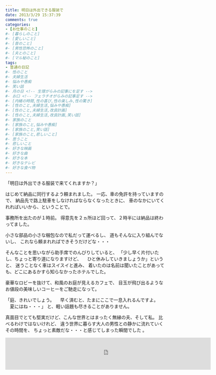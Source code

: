 ```yaml
---
title: 明日は外出できる服装で
date: 2013/3/29 15:37:39
comments: true
categories:
- [お仕事のこと]
#- [暮らしのこと]
#- [愛しいこと]
#- [昔のこと]
#- [男性恐怖のこと]
#- [夫とのこと]
#- [マル秘のこと]
tags:
- 普通の日記
#- 性のこと
#- 夫婦生活
#- 悩みや愚痴
#- 笑い話
#- 月の日 <!-- 生理がらみの記事にを足す -->
#- お口 <!-- フェラチオがらみの記事足す -->
#- [内緒の時間,性の喜び,性の楽しみ,性の驚き]
#- [性のこと,夫婦生活,悩みや愚痴]
#- [性のこと,夫婦生活,改良計画]
#- [性のこと,夫婦生活,改良計画,笑い話]
#- 家族のこと
#- [家族のこと,悩みや愚痴]
#- [家族のこと,笑い話]
#- [家族のこと,悲しいこと]
#- 思うこと
#- 悲しいこと
#- 好きな映画
#- 好きな曲
#- 好きな本
#- 好きなテレビ
#- 好きな食べ物
---
```

「明日は外出できる服装で来てくれますか？」

はじめて納品に同行するよう頼まれました。
一応、車の免許を持っていますので、
納品先で路上駐車をしなければならなくなったときに、
車のなかにいてくれればいいから、ということで。

事務所を出たのが１時前。
得意先を２ヵ所ほど回って、２時半には納品は終わってました。

小さな部品の小さな梱包なので私だって運べるし、
道もそんなに入り組んでないし、
これなら頼まれればできそうだけどな・・・

そんなことを思いながら助手席でのんびりしていると、
「少し早く片付いたし、ちょっと寄り道になりますけど、
　ひと休みしていきましょうか」というと、
迷うことなく車はスイスイと進み、
着いたのは名前は聞いたことがあっても、どこにあるかすら知らなかったホテルでした。

豪華なロビーを抜けて、和風のお庭が見えるカフェで、
目玉が飛び出るようなお値段の美味しいコーヒーをご馳走になって。

「庭、きれいでしょう。
　早く済むと、たまにここで一息入れるんですよ。
　夏にはね・・・」
と、軽い話題も尽きることがありません。

真面目でとても堅実だけど、こんな世界とはまったく無縁の夫、そして私。
比べるわけではないけれど、
違う世界に暮らす大人の男性との静かに流れていくその時間を、
ちょっと素敵だな・・・と感じてしまった瞬間でした 。

<div style="text-align:center;">
<iframe src="https://rcm-fe.amazon-adsystem.com/e/cm?o=9&p=293&l=ur1&category=smarthome&banner=02Z4SSHD6BTXXD1X58R2&f=ifr&linkID=a730f779cbcdb5567e02e51920915d3a&t=shufumoarukeba-22&tracking_id=shufumoarukeba-22" width="640" height="100" scrolling="no" border="0" marginwidth="0" style="border:none;" frameborder="0"></iframe>
</div>

<!--
にほんブログ村参加中
よかったらポチッとひとつお願いします
<a href="//housewife.blogmura.com/shufu_over30/ranking.html" target="_blank" rel="noopener"><img src="//housewife.blogmura.com/shufu_over30/img/shufu_over3088_31.gif" alt="にほんブログ村 主婦日記ブログ ３０代主婦へ" width="88" height="31" border="0" /></a> <a href="//otona.blogmura.com/seinonayami/ranking.html" target="_blank" rel="noopener"><img src="//otona.blogmura.com/seinonayami/img/seinonayami88_31.gif" alt="にほんブログ村 大人の生活ブログ 性の悩みへ" width="88" height="31" border="0" /></a> <a href="//otona.blogmura.com/ranking.html" target="_blank" rel="noopener"><img src="//otona.blogmura.com/img/otona88_31.gif" alt="にほんブログ村 大人の生活ブログへ" width="88" height="31" border="0" /></a>

<div class="kaerebalink-box" style="text-align:left;padding-bottom:20px;font-size:small;zoom: 1;overflow: hidden;"><div class="kaerebalink-image" style="float:left;margin:0 15px 10px 0;"><a href="https://www.amazon.co.jp/exec/obidos/ASIN/B016MF693S/shufumoarukeba-22/" target="_blank" ><img src="https://images-fe.ssl-images-amazon.com/images/I/61-X-8oSBWL._SL160_.jpg" style="border: none;" /></a><div class="kaerebalink-info" style="line-height:120%;zoom: 1;overflow: hidden;"><div class="kaerebalink-name" style="margin-bottom:10px;line-height:120%">
私は<a href="https://www.amazon.co.jp/exec/obidos/ASIN/B016MF693S/shufumoarukeba-22/" target="_blank" >ロリエ</a>派・・・
<a href="https://www.amazon.co.jp/exec/obidos/ASIN/B016MF693S/shufumoarukeba-22/" target="_blank" >Amazon</a>でまとめ買いをしています。
受け取りは宅配ボックスでも大丈夫。
お店では視線が気になる必需品には強い味方です。
<div class="kaerebalink-powered-date" style="font-size:8pt;margin-top:5px;font-family:verdana;line-height:120%">posted with <a href="https://kaereba.com" rel="nofollow" target="_blank">カエレバ</a><div class="kaerebalink-detail" style="margin-bottom:5px;">花王<div class="kaerebalink-link1" style="margin-top:10px;"><div class="shoplinkamazon" style="display:inline;margin-right:5px;background: url('//img.yomereba.com/kz_k_01.gif') 0 0 no-repeat;padding: 2px 0 2px 18px;white-space: nowrap;"><a href="https://www.amazon.co.jp/gp/search?keywords=%E3%83%AD%E3%83%AA%E3%82%A8%E3%80%80%E3%82%B9%E3%83%AA%E3%83%A0%E3%82%AC%E3%83%BC%E3%83%89&__mk_ja_JP=%E3%82%AB%E3%82%BF%E3%82%AB%E3%83%8A&tag=shufumoarukeba-22" target="_blank" >Amazon</a><div class="shoplinkrakuten" style="display:inline;margin-right:5px;background: url('//img.yomereba.com/kz_k_01.gif') 0 -50px no-repeat;padding: 2px 0 2px 18px;white-space: nowrap;"><a href="//af.moshimo.com/af/c/click?a_id=1226876&p_id=54&pc_id=54&pl_id=616&s_v=b5Rz2P0601xu&url=https%3A%2F%2Fsearch.rakuten.co.jp%2Fsearch%2Fmall%2F%25E3%2583%25AD%25E3%2583%25AA%25E3%2582%25A8%25E3%2580%2580%25E3%2582%25B9%25E3%2583%25AA%25E3%2583%25A0%25E3%2582%25AC%25E3%2583%25BC%25E3%2583%2589%2F-%2Ff.1-p.1-s.1-sf.0-st.A-v.2%3Fx%3D0" target="_blank" >楽天市場</a><img src="//i.moshimo.com/af/i/impression?a_id=1226876&p_id=54&pc_id=54&pl_id=616" width="1" height="1" style="border:none;"><div class="shoplinkyahoo" style="display:inline;margin-right:5px;background: url('//img.yomereba.com/kz_k_01.gif') 0 -150px no-repeat;padding: 2px 0 2px 18px;white-space: nowrap;"><a href="//af.moshimo.com/af/c/click?a_id=1226882&p_id=1225&pc_id=1925&pl_id=18502&s_v=b5Rz2P0601xu&url=http%3A%2F%2Fsearch.shopping.yahoo.co.jp%2Fsearch%3Fp%3D%25E3%2583%25AD%25E3%2583%25AA%25E3%2582%25A8%25E3%2580%2580%25E3%2582%25B9%25E3%2583%25AA%25E3%2583%25A0%25E3%2582%25AC%25E3%2583%25BC%25E3%2583%2589" target="_blank" >Yahooショッピング</a><img src="//i.moshimo.com/af/i/impression?a_id=1226882&p_id=1225&pc_id=1925&pl_id=18502" width="1" height="1" style="border:none;">
<div class="booklink-footer" style="clear: left">

<!--
<div  align="center">
<SCRIPT charset="utf-8" type="text/javascript" src="http://ws-fe.amazon-adsystem.com/widgets/q?rt=tf_mfw&amp;ServiceVersion=20070822&amp;MarketPlace=JP&amp;ID=V20070822%2FJP%2Fnursenotsubas-22%2F8001%2Fc7f353cd-9d60-4f4f-892a-6c446db546be"> </SCRIPT> <noscript>&amp;amp;amp;lt;A  rel="nofollow" HREF="http://ws-fe.amazon-adsystem.com/widgets/q?rt=tf_mfw&amp;amp;amp;amp;ServiceVersion=20070822&amp;amp;amp;amp;MarketPlace=JP&amp;amp;amp;amp;ID=V20070822%2FJP%2Fnursenotsubas-22%2F8001%2Fc7f353cd-9d60-4f4f-892a-6c446db546be&amp;amp;amp;amp;Operation=NoScript"&amp;amp;amp;gt;Amazon.co.jp ウィジェット&amp;amp;amp;lt;/A&amp;amp;amp;gt;</noscript>

<a  target="_blank" href="http://otona.blogmura.com/ranking.html"><img  alt="にほんブログ村 大人の生活ブログへ" border="0" height="31" width="88" src="http://otona.blogmura.com/img/otona88_31.gif"></a>
<a  target="_blank" href="http://otona.blogmura.com/ranking.html">にほんブログ村</a>
-->
